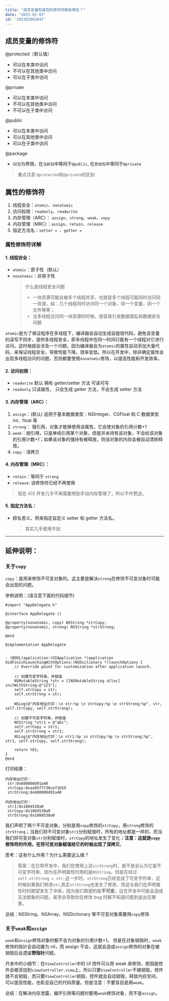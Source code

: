 ```yaml
---
title: "成员变量和属性的修饰符都有哪些？"
date: "2023-02-03"
id: '202302062047'
---
```


## 成员变量的修饰符

@protected（默认值）

- 可以在本类中访问
- 不可以在其他类中访问
- 可以在子类中访问

@private

- 可以在本类中访问
- 不可以在其他类中访问
- 不可以在子类中访问

@public

- 可以在本类中访问
- 可以在其他类中访问
- 可以在子类中访问

@package

- 以`包`为界限，在`当前包`中等同于`@public`, 在`其他包`中等同于`@private`

> 重点注意 `@protected`和`@private`的区别

## 属性的修饰符

1. 线程安全：`atomic`、`nonatomic`
2. 访问权限：`readonly`、`readwrite`
3. 内存管理（ARC）： `assign`、`strong`、`weak`、`copy`
4. 内存管理（MRC）：`assign`、`retain`、`release`
5. 指定方法名：`setter = `、`getter =`

### 属性修饰符详解

#### 1. 线程安全：

- `atomic`：原子性（默认）
- `nonatomic`：非原子性
  > 什么是线程安全问题
  >
  > - 一块资源可能会被多个线程共享，也就是多个线程可能同时访问同一资源，如：几个线程同时访问同一个对象，同一个变量，同一个文件等等；
  > - 当多线程访问同一块资源的时候，很容易引发数据错乱和数据安全问题

`atomic`是为了保证程序在多线程下，编译器会自动生成自旋锁代码，避免该变量的读写不同步，提供多线程安全，即多线程中在同一时间只能有一个线程对它进行访问。这时候就会涉及一个问题，因为编译器会为`atomic`的属性自动添加大量代码，来保证线程安全，导致性能下降，效率变低。所以在开发中，除非确定属性会出现多线程访问的问题，否则都要使用`nonatomic`修饰，以提高性能和开发效率。

#### 2. 访问权限：

- `readwrite` 默认 拥有 getter/setter 方法 可读可写
- `readonly` 只读属性， 只会生成 getter 方法，不会生成 setter 方法

#### 3. 内存管理（ARC）：

1. `assign`：(默认) 适用于基本数据类型：NSInteger、CGFloat 和 C 数据类型 int、float 等
2. `strong`： 强引用，对象才能够使用该属性，它会使对象的引用计数+1
3. `weak`：弱引用，只是单纯引用某个对象，但是并未持有该对象，不会给该对象的引用计数+1；如果该对象的强持有被释放，则该对象的内存会被自动清除释放。
4. `copy`：深拷贝

#### 4. 内存管理（MRC）：

- `retain`：等同于 `strong`
- `release`: 该修饰符已经不再使用

> 现在 iOS 开发几乎不再需要用到手动内存管理了，所以不作赘述。

#### 5. 指定方法名：

- 顾名思义，用来指定自定义 setter 和 getter 方法名。
  > 其实几乎使用不到

---

## 延伸说明：

### 关于`copy`

`copy`：是用来修饰不可变对象的。这主要是解决`strong`在修饰不可变对象时可能会出现的问题。

举例说明：(请注意下面的代码细节)

```
#import "AppDelegate.h"

@interface AppDelegate ()

@property(nonatomic, copy) NSString *strCopy;
@property(nonatomic, strong) NSString *strStrong;

@end

@implementation AppDelegate


- (BOOL)application:(UIApplication *)application didFinishLaunchingWithOptions:(NSDictionary *)launchOptions {
    // Override point for customization after application launch.

    // 创建可变字符串，并赋值
    NSMutableString *str = [[NSMutableString alloc] initWithString:@"123"];
    self.strCopy = str;
    self.strStrong = str;

    NSLog(@"内存地址打印：\n str:%p \n strCopy:%p \n strStrong:%p", str, self.strCopy, self.strStrong);

    // 创建不可变字符串，并赋值
    NSString *str1 = @"abc";
    self.strCopy = str1;
    self.strStrong = str1;
    NSLog(@"内存地址打印：\n str1:%p \n strCopy:%p \n strStrong:%p", str1, self.strCopy, self.strStrong);

    return YES;
}
@end

```

打印结果：

```
内存地址打印：
 str:0x600000d91a40
 strCopy:0xaa95f7730ce71b59
 strStrong:0x600000d91a40

内存地址打印：
 str1:0x1084530a0
 strCopy:0x1084530a0
 strStrong:0x1084530a0
```

我们声明了两个不可变对象，分别是用`copy`修饰的`strCopy`，用`strong`修饰的`strStrong`；当我们将不可变对象`str1`分别赋值时，所有的地址都是一样的，而当我们将可变对象`str`分别赋值时，`strCopy`的地址发生了变化；**注意：这就是`copy`修饰符的作用，在将可变对象赋值给它的时候出现了深拷贝**。

思考：这有什么作用？为什么需要这么做？

> 答案：在日常开发中，我们在使用上述`strStrong`时，是不是会认为它是不可变字符串，因为在声明属性时用的是`NSString`，但是在经过`self.strStrong = str;`这一步时，`strStrong`已经变成了可变字符串，这时候如果我们修改`str`,其实`strStrong`也发生了修改，而这与我们在声明属性时的期望发生了冲突，因为我们期望的是**不可变**，这在开发中可能会造成无法想象的问题，甚至会导致你在修改 bug 时都不知道问题到底出在哪里。

总结：NSString、NSArray、NSDictionary 等不可变对象需要用`copy`修饰

### 关于`weak`和`assign`

`weak`和`assign`修饰对象时都不会为对象的引用计数+1。
但是在对象销毁时，`weak`修饰的指针会自动置为 nil，而 assign 不会，这就会造成`assign`修饰的对象在被销毁后会遗留**野指针**问题。

开发中的小细节：在`ViewController`中的 UI 控件可以用 weak 来修饰，原因是控件会被添加到`viewController.view`上，所以只要`ViewController`不被销毁，控件就不会销毁，而只要`ViewController`销毁，控件就会自动销毁，释放内存空间，可以提高性能，也彰显自己的代码质量。但是注意：不要盲目是用`weak`。

总结：在解决内存泄露，循环引用等问题时要用`weak`修饰对象，而不是`assign`。
